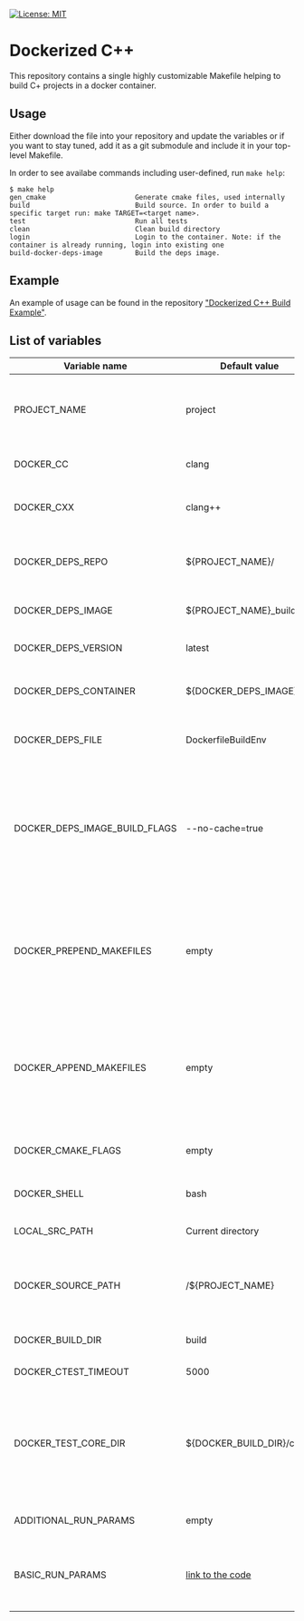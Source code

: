 [![License: MIT](https://img.shields.io/badge/License-MIT-yellow.svg)](https://opensource.org/licenses/MIT)

# Dockerized C++

This repository contains a single highly customizable Makefile helping to build C+ projects in a docker container.

## Usage
Either download the file into your repository and update the variables or if
you want to stay tuned, add it as a git submodule and include it in your
top-level Makefile.

In order to see availabe commands including user-defined, run `make help`:

```plain
$ make help
gen_cmake                      Generate cmake files, used internally
build                          Build source. In order to build a specific target run: make TARGET=<target name>.
test                           Run all tests
clean                          Clean build directory
login                          Login to the container. Note: if the container is already running, login into existing one
build-docker-deps-image        Build the deps image.
```

## Example
An example of usage can be found in the repository ["Dockerized C++ Build Example"](https://github.com/f-squirrel/dockerized_cpp_build_example).

## List of variables

| Variable name                 | Default value             | Description |
| -------------                 | -------------             | ----------- |
| PROJECT_NAME                  | project                   | Name of the project, by default used in multiple places |
| DOCKER_CC                     | clang                     | C copmiler used in the project |
| DOCKER_CXX                    | clang++                   | C++ copmiler used in the project |
| DOCKER_DEPS_REPO              | ${PROJECT_NAME}/          | Docker repository where the build image is stored |
| DOCKER_DEPS_IMAGE             | ${PROJECT_NAME}_build      | The name of the build image |
| DOCKER_DEPS_VERSION            | latest | Docker image     version |
| DOCKER_DEPS_CONTAINER         | ${DOCKER_DEPS_IMAGE}      | The name of build's docker container |
| DOCKER_DEPS_FILE              | DockerfileBuildEnv        | Dockerfile used for building the build image |
| DOCKER_DEPS_IMAGE_BUILD_FLAGS | --no-cache=true           | Flags used for building the image, note with this flag on, docker rebuilds from scratch the whole image |
| DOCKER_PREPEND_MAKEFILES      | empty                     | The list of space-separated custom Makefiles to be included before default targets |
| DOCKER_APPEND_MAKEFILES       | empty                     | The list of space-separated ustom Makefiles to be included after default targets |
| DOCKER_CMAKE_FLAGS            | empty                     | Project specific CMake flags |
| DOCKER_SHELL                  | bash                      | Shell used in the container |
| LOCAL_SRC_PATH                | Current directory         | The path to the source files |
| DOCKER_SOURCE_PATH            | /${PROJECT_NAME}          | Path where source files are mounted in the container |
| DOCKER_BUILD_DIR              | build                     | Cmake build directory |
| DOCKER_CTEST_TIMEOUT          | 5000                      | CMake test timeout |
| DOCKER_TEST_CORE_DIR          | ${DOCKER_BUILD_DIR}/cores | Path to the core files. For more information on configuring core dumps in docker please refer [here](https://ddanilov.me/how-to-configure-core-dump-in-docker-container) |
| ADDITIONAL_RUN_PARAMS         | empty                     | Additional docker run commands |
| BASIC_RUN_PARAMS              | [link to the code](https://github.com/f-squirrel/dockerized_cpp/blob/master/Makefile#L29) | Default commands used for running the build container |


